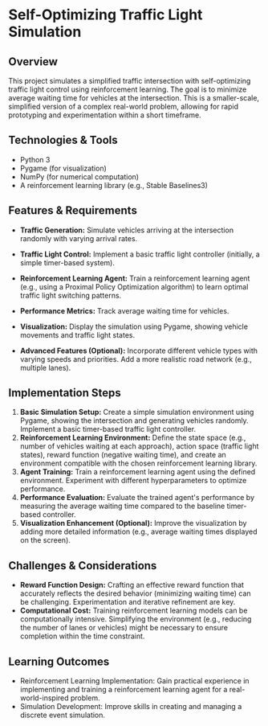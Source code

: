#  Self-Optimizing Traffic Light Simulation

## Overview
This project simulates a simplified traffic intersection with self-optimizing traffic light control using reinforcement learning.  The goal is to minimize average waiting time for vehicles at the intersection.  This is a smaller-scale, simplified version of a complex real-world problem, allowing for rapid prototyping and experimentation within a short timeframe.

## Technologies & Tools
- Python 3
- Pygame (for visualization)
- NumPy (for numerical computation)
- A reinforcement learning library (e.g., Stable Baselines3)

## Features & Requirements
- **Traffic Generation:**  Simulate vehicles arriving at the intersection randomly with varying arrival rates.
- **Traffic Light Control:** Implement a basic traffic light controller (initially, a simple timer-based system).
- **Reinforcement Learning Agent:** Train a reinforcement learning agent (e.g., using a Proximal Policy Optimization algorithm) to learn optimal traffic light switching patterns.
- **Performance Metrics:** Track average waiting time for vehicles.
- **Visualization:** Display the simulation using Pygame, showing vehicle movements and traffic light states.

- **Advanced Features (Optional):** Incorporate different vehicle types with varying speeds and priorities. Add a more realistic road network (e.g., multiple lanes).

## Implementation Steps
1. **Basic Simulation Setup:** Create a simple simulation environment using Pygame, showing the intersection and generating vehicles randomly. Implement a basic timer-based traffic light controller.
2. **Reinforcement Learning Environment:** Define the state space (e.g., number of vehicles waiting at each approach), action space (traffic light states), reward function (negative waiting time), and create an environment compatible with the chosen reinforcement learning library.
3. **Agent Training:** Train a reinforcement learning agent using the defined environment. Experiment with different hyperparameters to optimize performance.
4. **Performance Evaluation:** Evaluate the trained agent's performance by measuring the average waiting time compared to the baseline timer-based controller.
5. **Visualization Enhancement (Optional):** Improve the visualization by adding more detailed information (e.g., average waiting times displayed on the screen).

## Challenges & Considerations
- **Reward Function Design:**  Crafting an effective reward function that accurately reflects the desired behavior (minimizing waiting time) can be challenging.  Experimentation and iterative refinement are key.
- **Computational Cost:**  Training reinforcement learning models can be computationally intensive.  Simplifying the environment (e.g., reducing the number of lanes or vehicles) might be necessary to ensure completion within the time constraint.

## Learning Outcomes
- Reinforcement Learning Implementation: Gain practical experience in implementing and training a reinforcement learning agent for a real-world-inspired problem.
- Simulation Development:  Improve skills in creating and managing a discrete event simulation.

